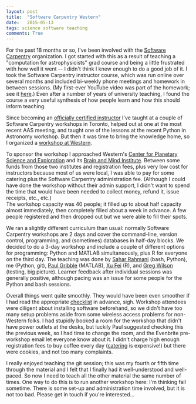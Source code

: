 ```yaml
---
layout: post
title:  "Software Carpentry Western"
date:   2015-05-13
tags: science software teaching
comments: True
---
```


For the past 18 months or so, I've been involved with the [Software Carpentry](http://www.software-carpentry.org) organization.
I got started with this as a result of teaching a "computation for astrophysicists" grad course
and being a little frustrated with how well it went -- I didn't think I knew enough to do a good job of it.
I took the Software Carpentry instructor course, which was run online over several months and included
bi-weekly phone meetings and homework in between sessions. (My first-ever YouTube video was part of the
homework; see it [here](https://www.youtube.com/watch?v=mSsrsm7ybkY).) Even after a number of years of university teaching,
I found the course a very useful synthesis of how people learn and how this should inform teaching.

Since becoming an [officially certified instructor](https://github.com/swcarpentry/certification/blob/master/instructor/barmby.pauline.pdf)
I've taught at a couple of Software Carpentry workshops in Toronto, helped out at one at the most recent
AAS meeting, and taught one of the lessons at the recent Python in Astronomy workshop. But then it was
time to bring the knowledge home, so I organized a [workshop at Western](https://pbarmby.github.io/2015-05-11-westernu).

To sponsor the workshop I approached Western's [Center for Planetary Science and Exploration](http://cpsx.uwo.ca/) and its 
[Brain and Mind Institute](http://uwo.ca/bmi/). Between some funds from those two institutes and registration fees, plus
very low cost for instructors because most of us were local, I was able to pay for some catering plus
the Software Carpentry administration fee. (Although I could have done the workshop without their admin
support, I didn't want to spend the time that would have been needed to collect money, refund it, issue receipts, etc., etc.)  
The workshop capacity was 40 people; it filled up to about half 
capacity almost immediately, then completely filled about a week in advance. A few people registered
and then dropped out but we were able to fill their spots. 

We ran a slightly different curriculum than usual: normally Software Carpentry workshops are 2 days 
and cover the command-line, version control, programming, and (sometimes) databases in half-day blocks.
We decided to do a 3-day workshop and include a couple of different options for programming:
Python and MATLAB simultaneously, plus R for everyone on the third day. The teaching was done by
[Sahar Rahmani](https://sites.google.com/site/rahmanisahar/) (bash, Python), me (Python, git),
[Paul Gribble](http://gribblelab.org/) (MATLAB), [Xu Fei](https://ca.linkedin.com/in/xufei1) (R), 
and [Greg Wilson](http://www.third-bit.com/) (testing, big picture). 
Learner feedback after individual sessions was generally positive, although pacing was an issue for some people for
the Python and bash sessions.

Overall things went quite smoothly. They would have been even smoother if I had read the appropriate [checklist](http://software-carpentry.org/workshops/checklists/index.html) in advance, sigh.
Workshop attendees were diligent about installing software beforehand,
so we didn't have too many setup problems aside from some wireless access problems for non-Western folks. 
I had stupidly booked a room for the workshop that didn't have power outlets at the desks, but luckily 
Paul suggested checking this the previous week, so I had time to change the room, and the Evenbrite
pre-workshop email let everyone know about it. I didn't charge high
enough registration fees to buy coffee every day ([catering](http://www.greathallcatering.ca/) is expensive!) but there were cookies, 
and not too many complaints. 

I really enjoyed teaching the git session; this was my fourth or fifth time through the material and I felt 
that I finally had it  well-understood and well-paced. So now I need to teach all the other material
the same number of times. One way to do this is to run another workshop here: I'm thinking fall 
sometime. There is some set-up and administration time involved, but it is not too bad. Please
get in touch if you're interested... 